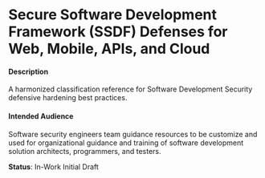 # Secure Software Development Framework (SSDF) Defenses for Web, Mobile, APIs, and Cloud

#### Description
A harmonized classification reference for Software Development Security defensive hardening best practices.

#### Intended Audience
Software security engineers team guidance resources to be customize and used for organizational guidance and training of 
software development solution architects, programmers, and testers.

**Status**: In-Work Initial Draft
